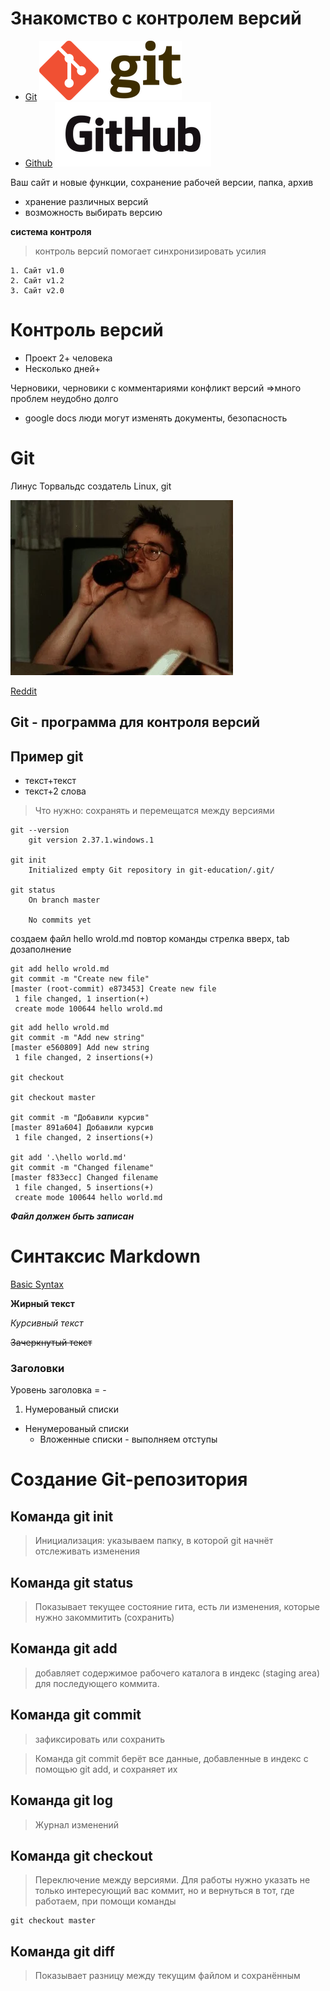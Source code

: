# Знакомство с контролем версий
* [Git](https://git-scm.com/downloads) ![Git](pictures/rsz_git-logo-2colorx2.png)
* [Github](https://github.com/) ![GitHub](pictures/rsz_github_logo.png)

Ваш сайт и новые функции, сохранение рабочей версии, папка, архив

* хранение различных версий
* возможность выбирать версию

**система контроля**
>контроль версий помогает синхронизировать усилия

    1. Сайт v1.0 
    2. Сайт v1.2 
    3. Сайт v2.0

# Контроль версий

* Проект 2+ человека 
* Несколько дней+

Черновики, черновики с комментариями
конфликт версий
=>много проблем неудобно долго

* google docs	люди могут изменять документы, безопасность

# Git
Линус Торвальдс создатель Linux, git




![Linus](pictures/80hxyr8x3h6z.webp)

[Reddit](https://www.reddit.com/r/linuxmasterrace/comments/6k4li1/of_young_linus_torvalds_the_finnish_way_towar)

## Git - программа для контроля версий

## Пример git
* текст+текст
* текст+2 слова

>Что нужно: сохранять и перемещатся между версиями

```
git --version
	git version 2.37.1.windows.1

git init
	Initialized empty Git repository in git-education/.git/

git status
	On branch master

	No commits yet  
```
создаем файл hello wrold.md
повтор команды стрелка вверх, tab дозаполнение
```
git add hello wrold.md
git commit -m "Create new file"
[master (root-commit) e873453] Create new file
 1 file changed, 1 insertion(+)
 create mode 100644 hello wrold.md
```
```
git add hello wrold.md
git commit -m "Add new string" 
[master e560809] Add new string
 1 file changed, 2 insertions(+)

git checkout

git checkout master

git commit -m "Добавили курсив"
[master 891a604] Добавили курсив
 1 file changed, 2 insertions(+)

git add '.\hello world.md'     
git commit -m "Changed filename"
[master f833ecc] Changed filename
 1 file changed, 5 insertions(+)
 create mode 100644 hello world.md
```
***Файл должен быть записан***



# Синтаксис Markdown
[Basic Syntax](https://www.markdownguide.org/basic-syntax/)

**Жирный текст**

*Курсивный текст*

~~Зачеркнутый текст~~

### Заголовки
Уровень заголовка = -
1. Нумерованый списки
* Ненумерованый списки
    * Вложенные списки - выполняем отступы

# Создание Git-репозитория

## Команда git init
>Инициализация: указываем папку, в которой git начнёт отслеживать изменения

## Команда git status
>Показывает текущее состояние гита, есть ли изменения, которые нужно закоммитить (сохранить)

## Команда git add
>добавляет содержимое рабочего каталога в индекс (staging area) для последующего коммита. 

## Команда git commit
>зафиксировать или сохранить

>Команда git commit берёт все данные, добавленные в индекс с помощью git add, и сохраняет их

## Команда git log
>Журнал изменений


## Команда git checkout
>Переключение между версиями.
>Для работы нужно указать не только интересующий вас коммит, но и вернуться в тот, где работаем, при помощи команды 
```
git checkout master
```

## Команда git diff
>Показывает разницу между текущим файлом и сохранённым

